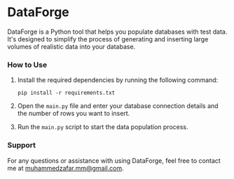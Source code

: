 # DataForge

DataForge is a Python tool that helps you populate databases with test data. It's designed to simplify the process of generating and inserting large volumes of realistic data into your database.

### How to Use

1. Install the required dependencies by running the following command:

   ```
   pip install -r requirements.txt
   ```

2. Open the `main.py` file and enter your database connection details and the number of rows you want to insert.

3. Run the `main.py` script to start the data population process.

### Support

For any questions or assistance with using DataForge, feel free to contact me at muhammedzafar.mm@gmail.com.
